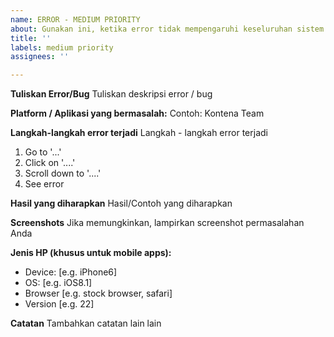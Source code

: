```yaml
---
name: ERROR - MEDIUM PRIORITY
about: Gunakan ini, ketika error tidak mempengaruhi keseluruhan sistem
title: ''
labels: medium priority
assignees: ''

---
```


**Tuliskan Error/Bug**
Tuliskan deskripsi error / bug

**Platform / Aplikasi yang bermasalah:**
Contoh: Kontena Team

**Langkah-langkah error terjadi**
Langkah - langkah error terjadi
1. Go to '...'
2. Click on '....'
3. Scroll down to '....'
4. See error

**Hasil yang diharapkan**
Hasil/Contoh yang diharapkan

**Screenshots**
Jika memungkinkan, lampirkan screenshot permasalahan Anda
 
**Jenis HP (khusus untuk mobile apps):**
 - Device: [e.g. iPhone6]
 - OS: [e.g. iOS8.1]
 - Browser [e.g. stock browser, safari]
 - Version [e.g. 22]

**Catatan**
Tambahkan catatan lain lain
